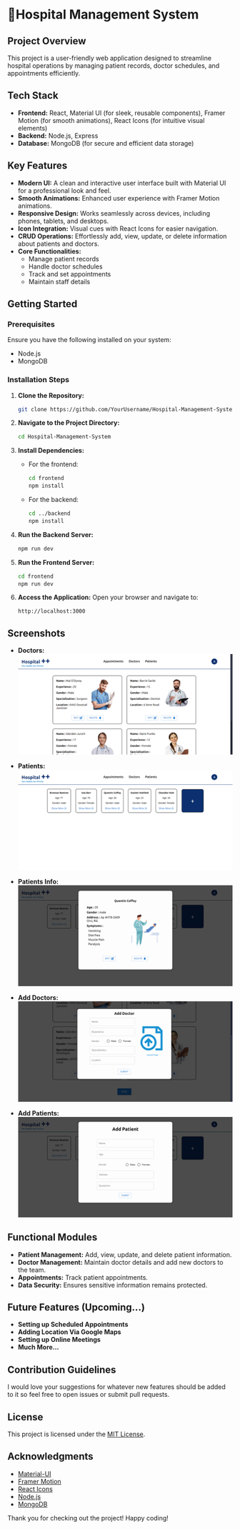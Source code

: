# 🏥Hospital Management System

## Project Overview
This project is a user-friendly web application designed to streamline hospital operations by managing patient records, doctor schedules, and appointments efficiently.

## Tech Stack
- **Frontend:** React, Material UI (for sleek, reusable components), Framer Motion (for smooth animations), React Icons (for intuitive visual elements)  
- **Backend:** Node.js, Express  
- **Database:** MongoDB (for secure and efficient data storage)

## Key Features
- **Modern UI:** A clean and interactive user interface built with Material UI for a professional look and feel.
- **Smooth Animations:** Enhanced user experience with Framer Motion animations.
- **Responsive Design:** Works seamlessly across devices, including phones, tablets, and desktops.
- **Icon Integration:** Visual cues with React Icons for easier navigation.
- **CRUD Operations:** Effortlessly add, view, update, or delete information about patients and doctors.
- **Core Functionalities:**
  - Manage patient records
  - Handle doctor schedules
  - Track and set appointments
  - Maintain staff details

## Getting Started

### Prerequisites
Ensure you have the following installed on your system:
- Node.js
- MongoDB

### Installation Steps
1. **Clone the Repository:**
   ```bash
   git clone https://github.com/YourUsername/Hospital-Management-System.git
   ```

2. **Navigate to the Project Directory:**
   ```bash
   cd Hospital-Management-System
   ```

3. **Install Dependencies:**
   - For the frontend:
     ```bash
     cd frontend
     npm install
     ```
   - For the backend:
     ```bash
     cd ../backend
     npm install
     ```

4. **Run the Backend Server:**
   ```bash
   npm run dev
   ```

5. **Run the Frontend Server:**
   ```bash
   cd frontend
   npm run dev
   ```

6. **Access the Application:**
   Open your browser and navigate to:
   ```
   http://localhost:3000
   ```

## Screenshots
- **Doctors:**
  ![Doctors Screenshot](./Frontend/public/Screenshots/Doctors_Page.png)

- **Patients:**
  ![Patients Screenshot](./Frontend/public/Screenshots/Patients_Page.png)

- **Patients Info:**
  ![Patinets Infomation Screenshot](./Frontend/public/Screenshots/Patients_Info.png)

- **Add Doctors:**
  ![Doctors Add Form Screenshot](./Frontend/public/Screenshots/Add_Doctors_Form.png)
  
- **Add Patients:**
  ![Patients Add Form Screenshot](./Frontend/public/Screenshots/Add_Patients_Form.png)

## Functional Modules
- **Patient Management:** Add, view, update, and delete patient information.
- **Doctor Management:** Maintain doctor details and add new doctors to the team.
- **Appointments:** Track patient appointments.
- **Data Security:** Ensures sensitive information remains protected.

## Future Features (Upcoming...)
- **Setting up Scheduled Appointments**
- **Adding Location Via Google Maps**
- **Setting up Online Meetings**
- **Much More...**

## Contribution Guidelines
I would love your suggestions for whatever new features should be added to it so feel free to open issues or submit pull requests.

## License
This project is licensed under the [MIT License](LICENSE).

## Acknowledgments
- [Material-UI](https://mui.com/)
- [Framer Motion](https://www.framer.com/motion/)
- [React Icons](https://react-icons.github.io/react-icons/)
- [Node.js](https://nodejs.org/)
- [MongoDB](https://www.mongodb.com/)

Thank you for checking out the project! Happy coding!

